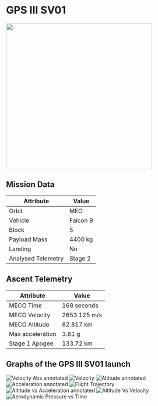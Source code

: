 # GPS III SV01

<img src="https://images2.imgbox.com/e1/cb/cvLgCm0d_o.png" width=400px>

## Mission Data

| Attribute | Value |
| ------------- | ------------- |
| Orbit | MEO  |
| Vehicle | Falcon 9  |
| Block | 5  |
| Payload Mass | 4400 kg |
| Landing | No |
| Analysed Telemetry| Stage 2 |




## Ascent Telemetry

| Attribute | Value |
| ------------- | ------------- |
| MECO Time | 168 seconds |
| MECO Velocity | 2653.125 m/s |
| MECO Altitude | 82.817 km |
| Max acceleration | 3.81 g|
| Stage 1 Apogee | 133.72 km |





## Graphs of the GPS III SV01 launch

![Velocity Abs annotated](https://github.com/shahar603/Telemetry-Data/blob/master/GPS%20III%20SV01/Graphs/Velocity%20Abs%20annotated.png)
![Velocity](https://github.com/shahar603/Telemetry-Data/blob/master/GPS%20III%20SV01/Graphs/Velocity.png)
![Altitude annotated](https://github.com/shahar603/Telemetry-Data/blob/master/GPS%20III%20SV01/Graphs/Altitude%20annotated.png)
![Acceleration annotated](https://github.com/shahar603/Telemetry-Data/blob/master/GPS%20III%20SV01/Graphs/Acceleration%20annotated.png)
![Flight Trajectory](https://github.com/shahar603/Telemetry-Data/blob/master/GPS%20III%20SV01/Graphs/Flight%20Trajectory.png)
![Altitude vs Acceleration annotated](https://github.com/shahar603/Telemetry-Data/blob/master/GPS%20III%20SV01/Graphs/Altitude%20vs%20Acceleration%20annotated.png)
![Altitude Vs Velocity](https://github.com/shahar603/Telemetry-Data/blob/master/GPS%20III%20SV01/Graphs/Altitude%20Vs%20Velocity.png)
![Aerodynamic Pressure vs Time](https://github.com/shahar603/Telemetry-Data/blob/master/GPS%20III%20SV01/Graphs/Aerodynamic%20Pressure.png)
